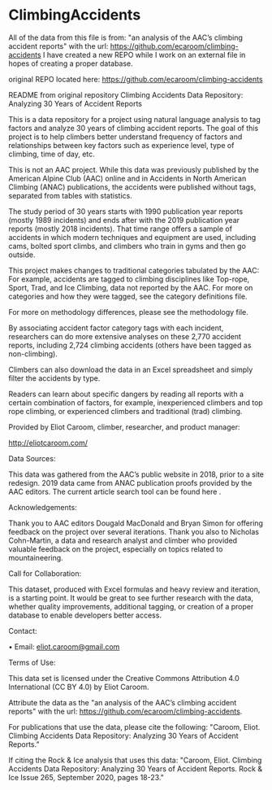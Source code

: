 # ClimbingAccidents
All of the data from this file is from: "an analysis of the AAC’s climbing accident reports" with the url: https://github.com/ecaroom/climbing-accidents
I have created a new REPO while I work on an external file in hopes of creating a proper database. 

original REPO located here: https://github.com/ecaroom/climbing-accidents 


README from original repository 
Climbing Accidents Data Repository: Analyzing 30 Years of Accident Reports

This is a data repository for a project using natural language analysis to tag factors and analyze 30 years of climbing accident reports. The goal of this project is to help climbers better understand frequency of factors and relationships between key factors such as experience level, type of climbing, time of day, etc.

This is not an AAC project. While this data was previously published by the American Alpine Club (AAC) online and in Accidents in North American Climbing (ANAC) publications, the accidents were published without tags, separated from tables with statistics.

The study period of 30 years starts with 1990 publication year reports (mostly 1989 incidents) and ends after with the 2019 publication year reports (mostly 2018 incidents). That time range offers a sample of accidents in which modern techniques and equipment are used, including cams, bolted sport climbs, and climbers who train in gyms and then go outside.

This project makes changes to traditional categories tabulated by the AAC: For example, accidents are tagged to climbing disciplines like Top-rope, Sport, Trad, and Ice Climbing, data not reported by the AAC. For more on categories and how they were tagged, see the category definitions file.

For more on methodology differences, please see the methodology file.

By associating accident factor category tags with each incident, researchers can do more extensive analyses on these 2,770 accident reports, including 2,724 climbing accidents (others have been tagged as non-climbing).

Climbers can also download the data in an Excel spreadsheet and simply filter the accidents by type.

Readers can learn about specific dangers by reading all reports with a certain combination of factors, for example, inexperienced climbers and top rope climbing, or experienced climbers and traditional (trad) climbing.

Provided by Eliot Caroom, climber, researcher, and product manager:

http://eliotcaroom.com/

Data Sources:

This data was gathered from the AAC’s public website in 2018, prior to a site redesign. 2019 data came from ANAC publication proofs provided by the AAC editors. The current article search tool can be found here .

Acknowledgements:

Thank you to AAC editors Dougald MacDonald and Bryan Simon for offering feedback on the project over several iterations. Thank you also to Nicholas Cohn-Martin, a data and research analyst and climber who provided valuable feedback on the project, especially on topics related to mountaineering.

Call for Collaboration:

This dataset, produced with Excel formulas and heavy review and iteration, is a starting point. It would be great to see further research with the data, whether quality improvements, additional tagging, or creation of a proper database to enable developers better access.

Contact:

• Email: eliot.caroom@gmail.com

Terms of Use:

This data set is licensed under the Creative Commons Attribution 4.0 International (CC BY 4.0) by Eliot Caroom.

Attribute the data as the "an analysis of the AAC’s climbing accident reports" with the url: https://github.com/ecaroom/climbing-accidents.

For publications that use the data, please cite the following: "Caroom, Eliot. Climbing Accidents Data Repository: Analyzing 30 Years of Accident Reports.”

If citing the Rock & Ice analysis that uses this data: "Caroom, Eliot. Climbing Accidents Data Repository: Analyzing 30 Years of Accident Reports. Rock & Ice Issue 265, September 2020, pages 18-23."
